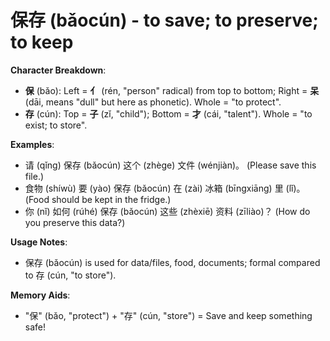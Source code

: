# **保存 (bǎocún) - to save; to preserve; to keep**

**Character Breakdown**:  
- **保** (bǎo): Left = **亻** (rén, "person" radical) from top to bottom; Right = **呆** (dāi, means "dull" but here as phonetic). Whole = "to protect".  
- **存** (cún): Top = **子** (zǐ, "child"); Bottom = **才** (cái, "talent"). Whole = "to exist; to store".

**Examples**:  
- 请 (qǐng) 保存 (bǎocún) 这个 (zhège) 文件 (wénjiàn)。 (Please save this file.)  
- 食物 (shíwù) 要 (yào) 保存 (bǎocún) 在 (zài) 冰箱 (bīngxiāng) 里 (lǐ)。 (Food should be kept in the fridge.)  
- 你 (nǐ) 如何 (rúhé) 保存 (bǎocún) 这些 (zhèxiē) 资料 (zīliào)？ (How do you preserve this data?)

**Usage Notes**:  
- 保存 (bǎocún) is used for data/files, food, documents; formal compared to 存 (cún, "to store").

**Memory Aids**:  
- "保" (bǎo, "protect") + "存" (cún, "store") = Save and keep something safe!